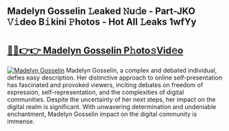 ## Madelyn Gosselin 𝙻eaked 𝙽u𝚍e - Part-JKO 𝚅𝚒deo B𝚒kini 𝙿hotos - Hot All 𝙻eaks 1wfYy

# <h2><a href="http://ld0r7ic.urlbe.top/?page=Madelyn+Gosselin">🔗🔗👉👉 Madelyn Gosselin P𝚑oto𝚜Vid𝚎o</a></h2>

[![Madelyn Gosselin](https://i.imgur.com/eBuTRDB.gif)](http://ld0r7ic.urlbe.top/?page=Madelyn+Gosselin)
Madelyn Gosselin, a complex and debated individual, defies easy description. Her distinctive approach to online self-presentation has fascinated and provoked viewers, inciting debates on freedom of expression, self-representation, and the complexities of digital communities. Despite the uncertainty of her next steps, her impact on the digital realm is significant. With unwavering determination and undeniable enchantment, Madelyn Gosselin impact on the digital community is immense.

